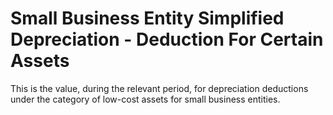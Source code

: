 # Small Business Entity Simplified Depreciation - Deduction For Certain Assets
This is the value, during the relevant period, for depreciation deductions under the category of low-cost assets for small business entities.